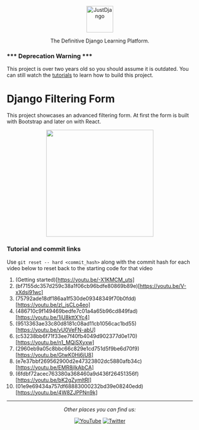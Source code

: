 <p align="center">
  <p align="center">
    <a href="https://justdjango.com/?utm_source=github&utm_medium=logo" target="_blank">
      <img src="https://assets.justdjango.com/static/branding/logo.svg" alt="JustDjango" height="72">
    </a>
  </p>
  <p align="center">
    The Definitive Django Learning Platform.
  </p>
</p>

### *** Deprecation Warning ***

This project is over two years old so you should assume it is outdated. You can still watch the [tutorials](https://youtu.be/-X1KMCM_uts) to learn how to build this project.

# Django Filtering Form

This project showcases an advanced filtering form. At first the form is built with Bootstrap and later on with React.

<p align="center">
  <a href="https://youtu.be/-X1KMCM_uts"><img src="https://github.com/justdjango/djfilter/blob/master/thumbnail.png" width="290"></a>
</p>

### Tutorial and commit links

Use `git reset -- hard <commit_hash>` along with the commit hash for each video below to reset back to the starting code for that video

1. (Getting started)[https://youtu.be/-X1KMCM_uts]
2. (bf7155dc357d259c38a1f06cb96bdfe80869b89e)[https://youtu.be/V-xXdsi91wc]
3. (75792ade18df186aa1f530de09348349f70b0fdd)[https://youtu.be/zl_jsCLo4eo]
4. (486710c9f149469bedfe7c01a4a65b96cd849fad)[https://youtu.be/1jU8kttXYc4]
5. (9513363ae33c80d8181c08ad11cb1056cac1bd55)[https://youtu.be/vU0VeFN-abU]
6. (c53238bb6f71f33ee7f40fb4049d902377d0e170)[https://youtu.be/n1_MQiSXyxw]
7. (2960eb9a05c8bbc66c829e1cd751d5f9be6d70f9)[https://youtu.be/GtwK0Hj6jU8]
8. (e7e37bbf269562900d2e47323802dc5880afb34c)[https://youtu.be/EMR8jlkAbCA]
9. (6fdbf72acec763380a368460a9d436f26451356f)[https://youtu.be/bK2gZymltRI]
10. (01e9e69434a757df68883000232bd39e08240edd)[https://youtu.be/4W8ZJPPNn9k]

---

<div align="center">

<i>Other places you can find us:</i><br>

<a href="https://www.youtube.com/channel/UCRM1gWNTDx0SHIqUJygD-kQ" target="_blank"><img src="https://img.shields.io/badge/YouTube-%23E4405F.svg?&style=flat-square&logo=youtube&logoColor=white" alt="YouTube"></a>
<a href="https://www.twitter.com/justdjangocode" target="_blank"><img src="https://img.shields.io/badge/Twitter-%231877F2.svg?&style=flat-square&logo=twitter&logoColor=white" alt="Twitter"></a>

</div>
